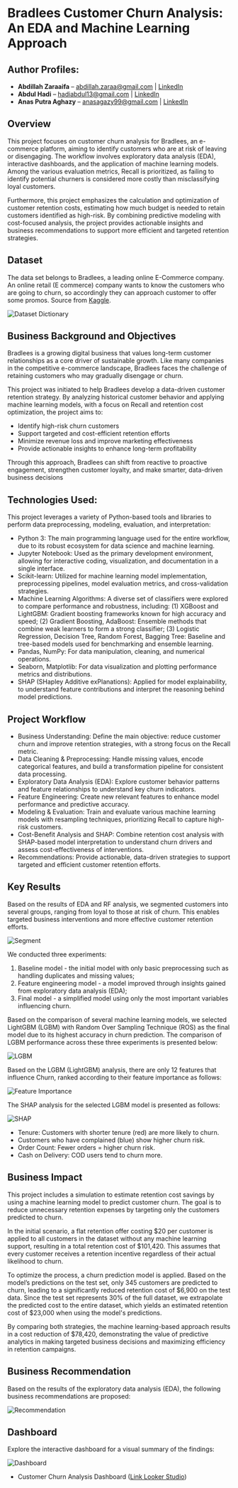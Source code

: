 # Bradlees Customer Churn Analysis: An EDA and Machine Learning Approach
## Author Profiles:
- **Abdillah Zaraaifa** – [abdillah.zaraa@gmail.com](mailto:abdillah.zaraa@gmail.com) | [LinkedIn](https://www.linkedin.com/in/abdillah-zaraaifa-al-farisa)
- **Abdul Hadi** – [hadiabdul13@gmail.com](mailto:hadiabdul13@gmail.com) | [LinkedIn](https://www.linkedin.com/in/abdul-hadi-447608159/)
- **Anas Putra Aghazy** – [anasagazy99@gmail.com](mailto:anasagazy99@gmail.com) | [LinkedIn](https://www.linkedin.com/in/anas-putra-agazy-4192142a3/)

## Overview
This project focuses on customer churn analysis for Bradlees, an e-commerce platform, aiming to identify customers who are at risk of leaving or disengaging. The workflow involves exploratory data analysis (EDA), interactive dashboards, and the application of machine learning models. Among the various evaluation metrics, Recall is prioritized, as failing to identify potential churners is considered more costly than misclassifying loyal customers. 

Furthermore, this project emphasizes the calculation and optimization of customer retention costs, estimating how much budget is needed to retain customers identified as high-risk. By combining predictive modeling with cost-focused analysis, the project provides actionable insights and business recommendations to support more efficient and targeted retention strategies.

## Dataset
The data set belongs to Bradlees, a leading online E-Commerce company. An online retail (E commerce) company wants to know the customers who are going to churn, so accordingly they can approach customer to offer some promos. Source from [Kaggle](https://www.kaggle.com/datasets/ankitverma2010/ecommerce-customer-churn-analysis-and-prediction/).

![Dataset Dictionary](Images/Dataset.png/)

## Business Background and Objectives
Bradlees is a growing digital business that values long-term customer relationships as a core driver of sustainable growth. Like many companies in the competitive e-commerce landscape, Bradlees faces the challenge of retaining customers who may gradually disengage or churn.

This project was initiated to help Bradlees develop a data-driven customer retention strategy. By analyzing historical customer behavior and applying machine learning models, with a focus on Recall and retention cost optimization, the project aims to:

- Identify high-risk churn customers
- Support targeted and cost-efficient retention efforts
- Minimize revenue loss and improve marketing effectiveness
- Provide actionable insights to enhance long-term profitability

Through this approach, Bradlees can shift from reactive to proactive engagement, strengthen customer loyalty, and make smarter, data-driven business decisions

## Technologies Used:
This project leverages a variety of Python-based tools and libraries to perform data preprocessing, modeling, evaluation, and interpretation:

- Python 3: The main programming language used for the entire workflow, due to its robust ecosystem for data science and machine learning.
- Jupyter Notebook: Used as the primary development environment, allowing for interactive coding, visualization, and documentation in a single interface.
- Scikit-learn: Utilized for machine learning model implementation, preprocessing pipelines, model evaluation metrics, and cross-validation strategies.
- Machine Learning Algorithms: A diverse set of classifiers were explored to compare performance and robustness, including: (1) XGBoost and LightGBM: Gradient boosting frameworks known for high accuracy and speed; (2) Gradient Boosting, AdaBoost: Ensemble methods that combine weak learners to form a strong classifier; (3) Logistic Regression, Decision Tree, Random Forest, Bagging Tree: Baseline and tree-based models used for benchmarking and ensemble learning.
- Pandas, NumPy: For data manipulation, cleaning, and numerical operations.
- Seaborn, Matplotlib: For data visualization and plotting performance metrics and distributions.
- SHAP (SHapley Additive exPlanations): Applied for model explainability, to understand feature contributions and interpret the reasoning behind model predictions.

## Project Workflow
- Business Understanding: Define the main objective: reduce customer churn and improve retention strategies, with a strong focus on the Recall metric.
- Data Cleaning & Preprocessing: Handle missing values, encode categorical features, and build a transformation pipeline for consistent data processing.
- Exploratory Data Analysis (EDA): Explore customer behavior patterns and feature relationships to understand key churn indicators.
- Feature Engineering: Create new relevant features to enhance model performance and predictive accuracy.
- Modeling & Evaluation: Train and evaluate various machine learning models with resampling techniques, prioritizing Recall to capture high-risk customers.
- Cost-Benefit Analysis and SHAP: Combine retention cost analysis with SHAP-based model interpretation to understand churn drivers and assess cost-effectiveness of interventions.
- Recommendations: Provide actionable, data-driven strategies to support targeted and efficient customer retention efforts.

## Key Results
Based on the results of EDA and RF analysis, we segmented customers into several groups, ranging from loyal to those at risk of churn. This enables targeted business interventions and more effective customer retention efforts.

![Segment](Images/Segment.jpg)

We conducted three experiments:
1. Baseline model - the initial model with only basic preprocessing such as handling duplicates and missing values;
2. Feature engineering model - a model improved through insights gained from exploratory data analysis (EDA);
3. Final model -  a simplified model using only the most important variables influencing churn.

Based on the comparison of several machine learning models, we selected LightGBM (LGBM) with Random Over Sampling Technique (ROS) as the final model due to its highest accuracy in churn prediction. The comparison of LGBM performance across these three experiments is presented below:

![LGBM](Images/LGBM.jpg)

Based on the LGBM (LightGBM) analysis, there are only 12 features that influence Churn, ranked according to their feature importance as follows:

![Feature Importance](Images/Feature.jpg) 

The SHAP analysis for the selected LGBM model is presented as follows:

![SHAP](Images/SHAP.jpg)

- Tenure: Customers with shorter tenure (red) are more likely to churn.
- Customers who have complained (blue) show higher churn risk.
- Order Count: Fewer orders = higher churn risk.
- Cash on Delivery: COD users tend to churn more.

## Business Impact
This project includes a simulation to estimate retention cost savings by using a machine learning model to predict customer churn. The goal is to reduce unnecessary retention expenses by targeting only the customers predicted to churn.

In the initial scenario, a flat retention offer costing $20 per customer is applied to all customers in the dataset without any machine learning support, resulting in a total retention cost of $101,420. This assumes that every customer receives a retention incentive regardless of their actual likelihood to churn.

To optimize the process, a churn prediction model is applied. Based on the model’s predictions on the test set, only 345 customers are predicted to churn, leading to a significantly reduced retention cost of $6,900 on the test data. Since the test set represents 30% of the full dataset, we extrapolate the predicted cost to the entire dataset, which yields an estimated retention cost of $23,000 when using the model's predictions.

By comparing both strategies, the machine learning-based approach results in a cost reduction of $78,420, demonstrating the value of predictive analytics in making targeted business decisions and maximizing efficiency in retention campaigns.

## Business Recommendation
Based on the results of the exploratory data analysis (EDA), the following business recommendations are proposed:

![Recommendation](Images/Recommendation.jpg)

## Dashboard
Explore the interactive dashboard for a visual summary of the findings:

![Dashboard](Images/Dashboard.jpg)

- Customer Churn Analysis Dashboard ([Link Looker Studio](https://lookerstudio.google.com/reporting/312c0447-6a47-4206-89dd-6538268ec073/))



